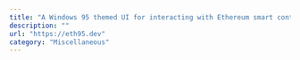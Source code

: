 ```yaml
---
title: "A Windows 95 themed UI for interacting with Ethereum smart contracts"
description: ""
url: "https://eth95.dev"
category: "Miscellaneous"
---
```

